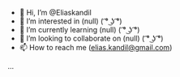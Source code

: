 - 👋 Hi, I’m @Eliaskandil
- 👀 I’m interested in (null) ( ͡° ͜ʖ ͡°)
- 🌱 I’m currently learning (null) ( ͡° ͜ʖ ͡°)
- 💞️ I’m looking to collaborate on (null) ( ͡° ͜ʖ ͡°)
- 📫 How to reach me (elias.kandil@gmail.com)

<!---
u died two years ago ( ͡° ͜ʖ ͡°)
--->
...
<!---
XD
--->
